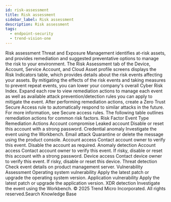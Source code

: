 ```yaml
---
id: risk-assessment
title: Risk assessment
sidebar_label: Risk assessment
description: Risk assessment
tags:
  - endpoint-security
  - trend-vision-one
---
```


 Risk assessment Threat and Exposure Management identifies at-risk assets, and provides remediation and suggested preventative options to manage the risk to your environment. The Risk Assessment tab of the Device, Account, Service Account, and Cloud Asset profile screens displays the Risk Indicators table, which provides details about the risk events affecting your assets. By mitigating the effects of the risk events and taking measures to prevent repeat events, you can lower your company's overall Cyber Risk Index. Expand each row to view remediation actions to manage each event as well as available attack prevention/detection rules you can apply to mitigate the event. After performing remediation actions, create a Zero Trust Secure Access rule to automatically respond to similar attacks in the future. For more information, see Secure access rules. The following table outlines remediation actions for common risk factors. Risk Factor Event Type Remediation Actions Account compromise Leaked account Disable or reset this account with a strong password. Credential anomaly Investigate the event using the Workbench. Email attack Quarantine or delete the message using the product console. Account access Contact account owner to verify this event. Disable the account as required. Anomaly detection Account access Contact account owner to verify this event. If risky, disable or reset this account with a strong password. Device access Contact device owner to verify this event. If risky, disable or reset this device. Threat detection <all> Check event details on product management server. Vulnerability Assessment Operating system vulnerability Apply the latest patch or upgrade the operating system version. Application vulnerability Apply the latest patch or upgrade the application version. XDR detection <all> Investigate the event using the Workbench. © 2025 Trend Micro Incorporated. All rights reserved.Search Knowledge Base